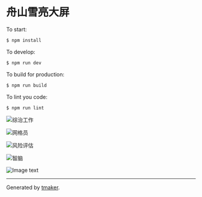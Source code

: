# 舟山雪亮大屏 

To start:

```bash
$ npm install
```

To develop:

```bash
$ npm run dev
```

To build for production:

```bash
$ npm run build
```

To lint you code:

```bash
$ npm run lint
```

![综治工作](http://gitlab.hztianque.com/f2e/Vue-Screen-Store/raw/89546268f6a3ff6308b5c88e9ae2ff9ae41c3eec/zhoushan/imgFolder/work.png)

![网格员](http://gitlab.hztianque.com/f2e/Vue-Screen-Store/raw/89546268f6a3ff6308b5c88e9ae2ff9ae41c3eec/zhoushan/imgFolder/grid.png)

![风险评估](http://gitlab.hztianque.com/f2e/Vue-Screen-Store/raw/89546268f6a3ff6308b5c88e9ae2ff9ae41c3eec/zhoushan/imgFolder/risk.png)

![智脑](http://gitlab.hztianque.com/f2e/Vue-Screen-Store/raw/89546268f6a3ff6308b5c88e9ae2ff9ae41c3eec/zhoushan/imgFolder/cerebrum.png)

![Image text](http://gitlab.hztianque.com/f2e/Vue-Screen-Store/raw/89546268f6a3ff6308b5c88e9ae2ff9ae41c3eec/zhoushan/imgFolder/visual.png)


---

Generated by [tmaker](https://www.npmjs.com/package/tmaker).
